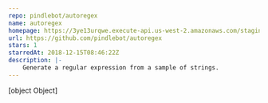 ```yaml
---
repo: pindlebot/autoregex
name: autoregex
homepage: https://3ye13urqwe.execute-api.us-west-2.amazonaws.com/staging/
url: https://github.com/pindlebot/autoregex
stars: 1
starredAt: 2018-12-15T08:46:22Z
description: |-
    Generate a regular expression from a sample of strings.
---
```


[object Object]
